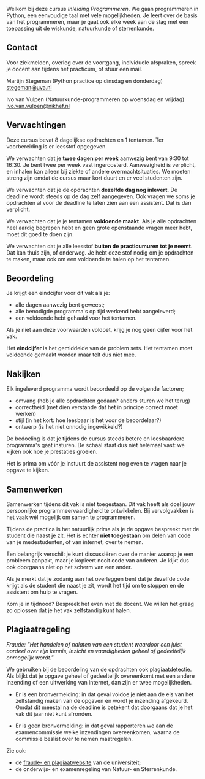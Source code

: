 Welkom bij deze cursus *Inleiding Programmeren*. We gaan programmeren in Python, een eenvoudige taal met vele mogelijkheden. Je leert over de basis van het programmeren, maar je gaat ook elke week aan de slag met een toepassing uit de wiskunde, natuurkunde of sterrenkunde.

## Contact

Voor ziekmelden, overleg over de voortgang, individuele afspraken, spreek je docent aan tijdens het practicum, of stuur een mail.

Martijn Stegeman (Python practice op dinsdag en donderdag)  
<stegeman@uva.nl>  

Ivo van Vulpen (Natuurkunde-programmeren op woensdag en vrijdag)  
<ivo.van.vulpen@nikhef.nl>

## Verwachtingen

Deze cursus bevat 8 dagelijkse opdrachten en 1 tentamen. Ter voorbereiding is er leesstof opgegeven.

We verwachten dat je **twee dagen per week** aanwezig bent van 9:30 tot 16:30. Je bent twee per week vast ingeroosterd. Aanwezigheid is verplicht, en inhalen kan alleen bij ziekte of andere overmachtsituaties. We moeten streng zijn omdat de cursus maar kort duurt en er veel studenten zijn.

We verwachten dat je de opdrachten **dezelfde dag nog inlevert**. De deadline wordt steeds op de dag zelf aangegeven. Ook vragen we soms je opdrachten al voor de deadline te laten zien aan een assistent. Dat is dan verplicht.

We verwachten dat je je tentamen **voldoende maakt**. Als je alle opdrachten heel aardig begrepen hebt en geen grote openstaande vragen meer hebt, moet dit goed te doen zijn.

We verwachten dat je alle leesstof **buiten de practicumuren tot je neemt**. Dat kan thuis zijn, of onderweg. Je hebt deze stof nodig om je opdrachten te maken, maar ook om een voldoende te halen op het tentamen.

## Beoordeling

Je krijgt een eindcijfer voor dit vak als je:

* alle dagen aanwezig bent geweest;
* alle benodigde programma's op tijd werkend hebt aangeleverd;
* een voldoende hebt gehaald voor het tentamen.

Als je niet aan deze voorwaarden voldoet, krijg je nog geen cijfer voor het vak.

Het **eindcijfer** is het gemiddelde van de problem sets. Het tentamen moet voldoende gemaakt worden maar telt dus niet mee.

## Nakijken

Elk ingeleverd programma wordt beoordeeld op de volgende factoren;

* omvang (heb je alle opdrachten gedaan? anders sturen we het terug)
* correctheid (met dien verstande dat het in principe correct moet werken)
* stijl (in het kort: hoe leesbaar is het voor de beoordelaar?)
* ontwerp (is het niet onnodig ingewikkeld?)

De bedoeling is dat je tijdens de cursus steeds betere en leesbaardere programma's gaat insturen. De schaal staat dus niet helemaal vast: we kijken ook hoe je prestaties groeien.

Het is prima om vóór je instuurt de assistent nog even te vragen naar je opgave te kijken.

## Samenwerken

Samenwerken tijdens dit vak is niet toegestaan. Dit vak heeft als doel jouw persoonlijke programmeervaardigheid te ontwikkelen. Bij vervolgvakken is het vaak wél mogelijk om samen te programmeren.

Tijdens de practica is het natuurlijk prima als je de opgave bespreekt met de student die naast je zit. Het is echter **niet toegestaan** om delen van code van je medestudenten, of van internet, over te nemen.

Een belangrijk verschil: je kunt discussiëren over de manier waarop je een probleem aanpakt, maar je kopieert nooit code van anderen. Je kijkt dus ook doorgaans niet op het scherm van een ander.

Als je merkt dat je zodanig aan het overleggen bent dat je dezelfde code krijgt als de student die naast je zit, wordt het tijd om te stoppen en de assistent om hulp te vragen.

Kom je in tijdnood? Bespreek het even met de docent. We willen het graag zo oplossen dat je het vak zelfstandig kunt halen.

## Plagiaatregeling

*Fraude: "Het handelen of nalaten van een student waardoor een juist oordeel over zijn kennis, inzicht en vaardigheden geheel of gedeeltelijk onmogelijk wordt."*

We gebruiken bij de beoordeling van de opdrachten ook plagiaatdetectie. Als blijkt dat je opgave geheel of gedeeltelijk overeenkomt met een andere inzending of een uitwerking van internet, dan zijn er twee mogelijkheden.

* Er is een bronvermelding: in dat geval voldoe je niet aan de eis van het zelfstandig maken van de opgaven en wordt je inzending afgekeurd. Omdat dit meestal na de deadline is betekent dat doorgaans dat je het vak dit jaar niet kunt afronden.

* Er is geen bronvermelding: in dat geval rapporteren we aan de examencommissie welke inzendingen overeenkomen, waarna de commissie beslist over te nemen maatregelen.

Zie ook:

* de [fraude- en plagiaatwebsite](http://studentenserviceplein.uva.nl/serviceplein/content/fraude-plagiaat-en-bronvermelding/plagiaat-volgens-de-uva/plagiaat-volgens-de-uva.html) van de universiteit;
* de onderwijs- en examenregeling van Natuur- en Sterrenkunde.
